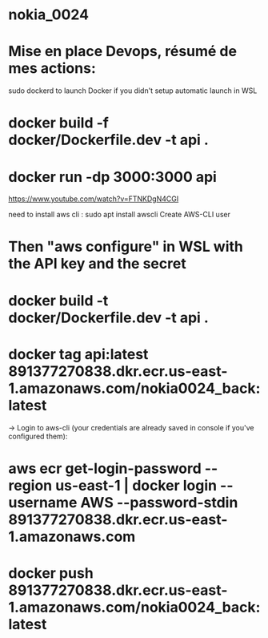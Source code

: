 # nokia_0024

# Mise en place Devops, résumé de mes actions:
sudo dockerd to launch Docker if you didn't setup automatic launch in WSL
# docker build -f docker/Dockerfile.dev -t api .
# docker run -dp 3000:3000 api

https://www.youtube.com/watch?v=FTNKDgN4CGI

need to install aws cli : sudo apt install awscli
Create AWS-CLI user
# Then "aws configure" in WSL with the API key and the secret

# docker build -t docker/Dockerfile.dev -t api .
# docker tag api:latest 891377270838.dkr.ecr.us-east-1.amazonaws.com/nokia0024_back:latest

-> Login to aws-cli (your credentials are already saved in console if you've configured them):
# aws ecr get-login-password --region us-east-1 | docker login --username AWS --password-stdin 891377270838.dkr.ecr.us-east-1.amazonaws.com

# docker push 891377270838.dkr.ecr.us-east-1.amazonaws.com/nokia0024_back:latest


